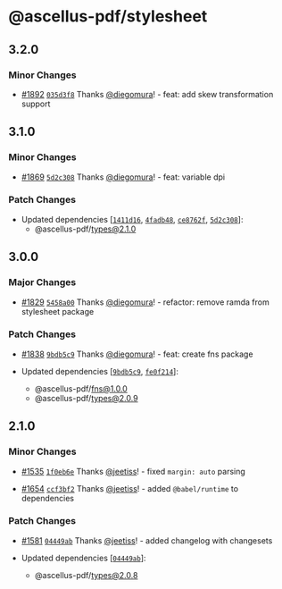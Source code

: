 # @ascellus-pdf/stylesheet

## 3.2.0

### Minor Changes

- [#1892](https://github.com/diegomura/react-pdf/pull/1892) [`035d3f8`](https://github.com/diegomura/react-pdf/commit/035d3f8d24fa4f4af9f350950d81b51547858367) Thanks [@diegomura](https://github.com/diegomura)! - feat: add skew transformation support

## 3.1.0

### Minor Changes

- [#1869](https://github.com/diegomura/react-pdf/pull/1869) [`5d2c308`](https://github.com/diegomura/react-pdf/commit/5d2c3088cf438a8abf1038b14a21117fecf59d57) Thanks [@diegomura](https://github.com/diegomura)! - feat: variable dpi

### Patch Changes

- Updated dependencies [[`1411d16`](https://github.com/diegomura/react-pdf/commit/1411d162e04ca237bad93729695c363fdf4bdbeb), [`4fadb48`](https://github.com/diegomura/react-pdf/commit/4fadb48983d7269452f89f80c7e341ece859aaee), [`ce8762f`](https://github.com/diegomura/react-pdf/commit/ce8762f6de5c796e69ec5a225c7f3ff9c619a960), [`5d2c308`](https://github.com/diegomura/react-pdf/commit/5d2c3088cf438a8abf1038b14a21117fecf59d57)]:
  - @ascellus-pdf/types@2.1.0

## 3.0.0

### Major Changes

- [#1829](https://github.com/diegomura/react-pdf/pull/1829) [`5458a00`](https://github.com/diegomura/react-pdf/commit/5458a00979d883341c6df094243cae859344d2b9) Thanks [@diegomura](https://github.com/diegomura)! - refactor: remove ramda from stylesheet package

### Patch Changes

- [#1838](https://github.com/diegomura/react-pdf/pull/1838) [`9bdb5c9`](https://github.com/diegomura/react-pdf/commit/9bdb5c934a822340754cd4c892d399f91f6218de) Thanks [@diegomura](https://github.com/diegomura)! - feat: create fns package

- Updated dependencies [[`9bdb5c9`](https://github.com/diegomura/react-pdf/commit/9bdb5c934a822340754cd4c892d399f91f6218de), [`fe0f214`](https://github.com/diegomura/react-pdf/commit/fe0f214dbbf2f632b852ebfe65f886ecc4dd6953)]:
  - @ascellus-pdf/fns@1.0.0
  - @ascellus-pdf/types@2.0.9

## 2.1.0

### Minor Changes

- [#1535](https://github.com/diegomura/react-pdf/pull/1535) [`1f0eb6e`](https://github.com/diegomura/react-pdf/commit/1f0eb6e0d4e75480de6745a204924d5075859db7) Thanks [@jeetiss](https://github.com/jeetiss)! - fixed `margin: auto` parsing

* [#1654](https://github.com/diegomura/react-pdf/pull/1654) [`ccf3bf2`](https://github.com/diegomura/react-pdf/commit/ccf3bf22867a9bd49668cdd3543ec32492a40e4b) Thanks [@jeetiss](https://github.com/jeetiss)! - added `@babel/runtime` to dependencies

### Patch Changes

- [#1581](https://github.com/diegomura/react-pdf/pull/1581) [`04449ab`](https://github.com/diegomura/react-pdf/commit/04449ab352db0cca2155024dd3e8c690e42193ca) Thanks [@jeetiss](https://github.com/jeetiss)! - added changelog with changesets

- Updated dependencies [[`04449ab`](https://github.com/diegomura/react-pdf/commit/04449ab352db0cca2155024dd3e8c690e42193ca)]:
  - @ascellus-pdf/types@2.0.8
